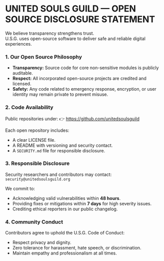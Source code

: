 # UNITED SOULS GUILD — OPEN SOURCE DISCLOSURE STATEMENT

We believe transparency strengthens trust.  
U.S.G. uses open-source software to deliver safe and reliable digital experiences.

### 1. Our Open Source Philosophy
- **Transparency:** Source code for core non-sensitive modules is publicly auditable.  
- **Respect:** All incorporated open-source projects are credited and licensed.  
- **Safety:** Any code related to emergency response, encryption, or user identity
  may remain private to prevent misuse.

### 2. Code Availability
Public repositories under:
👉 https://github.com/unitedsoulsguild  

Each open repository includes:
- A clear LICENSE file.
- A README with versioning and security contact.
- A `SECURITY.md` file for responsible disclosure.

### 3. Responsible Disclosure
Security researchers and contributors may contact:
`security@unitedsoulsguild.org`

We commit to:
- Acknowledging valid vulnerabilities within **48 hours**.
- Providing fixes or mitigations within **7 days** for high severity issues.
- Crediting ethical reporters in our public changelog.

### 4. Community Conduct
Contributors agree to uphold the U.S.G. Code of Conduct:
- Respect privacy and dignity.
- Zero tolerance for harassment, hate speech, or discrimination.
- Maintain empathy and professionalism at all times.
